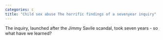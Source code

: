 ```yaml
---
categories: c
title: "Child sex abuse The horrific findings of a sevenyear inquiry"
---
```

The inquiry, launched after the Jimmy Savile scandal, took seven years - so what have we learned?